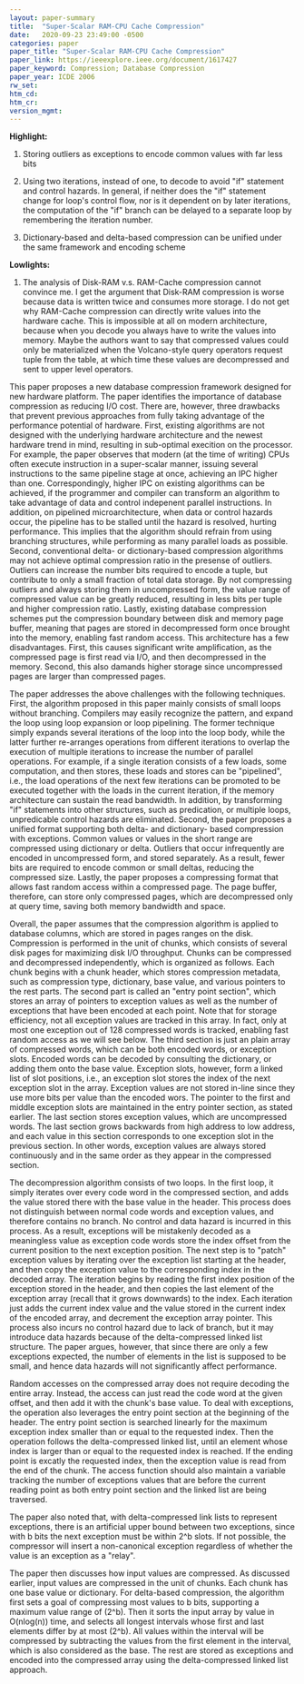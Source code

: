 ```yaml
---
layout: paper-summary
title:  "Super-Scalar RAM-CPU Cache Compression"
date:   2020-09-23 23:49:00 -0500
categories: paper
paper_title: "Super-Scalar RAM-CPU Cache Compression"
paper_link: https://ieeexplore.ieee.org/document/1617427
paper_keyword: Compression; Database Compression
paper_year: ICDE 2006
rw_set:
htm_cd:
htm_cr:
version_mgmt:
---
```


**Highlight:**

1. Storing outliers as exceptions to encode common values with far less bits
   
2. Using two iterations, instead of one, to decode to avoid "if" statement and control hazards. In general, if neither does 
   the "if" statement change for loop's control flow, nor is it dependent on by later iterations, the computation of 
   the "if" branch can be delayed to a separate loop by remembering the iteration number.

3. Dictionary-based and delta-based compression can be unified under the same framework and encoding scheme

**Lowlights:**

1. The analysis of Disk-RAM v.s. RAM-Cache compression cannot convince me. I get the argument that Disk-RAM compression
   is worse because data is written twice and consumes more storage. I do not get why RAM-Cache compression can directly
   write values into the hardware cache. This is impossible at all on modern architecture, because when you decode you
   always have to write the values into memory. Maybe the authors want to say that compressed values could only be 
   materialized when the Volcano-style query operators request tuple from the table, at which time these values are 
   decompressed and sent to upper level operators.

This paper proposes a new database compression framework designed for new hardware platform. The paper identifies the 
importance of database compression as reducing I/O cost. There are, however, three drawbacks that prevent previous approaches
from fully taking advantage of the performance potential of hardware.
First, existing algorithms are not designed with the underlying hardware architecture and the newest hardware trend in
mind, resulting in sub-optimal execition on the processor. For example, the paper observes that modern (at the time of
writing) CPUs often execute instruction in a super-scalar manner, issuing several instructions to the same pipeline stage
at once, achieving an IPC higher than one.
Correspondingly, higher IPC on existing algorithms can be achieved, if the programmer and compiler can transform an 
algorithm to take advantage of data and control indepenent parallel instructions.
In addition, on pipelined microarchitecture, when data or control hazards occur, the pipeline has to be stalled until
the hazard is resolved, hurting performance. This implies that the algorithm should refrain from using branching structures,
while performing as many parallel loads as possible.
Second, conventional delta- or dictionary-based compression algorithms may not achieve optimal compression ratio in the
presense of outliers. Outliers can increase the number bits required to encode a tuple, but contribute to only a 
small fraction of total data storage. By not compressing outliers and always storing them in uncompressed form, 
the value range of compressed value can be greatly reduced, resulting in less bits per tuple and higher compression ratio.
Lastly, existing database compression schemes put the compression boundary between disk and memory page buffer, meaning 
that pages are stored in decompressed form once brought into the memory, enabling fast random access. 
This architecture has a few disadvantages. First, this causes significant write amplification, as the compressed page
is first read via I/O, and then decompressed in the memory. Second, this also damands higher storage since uncompressed
pages are larger than compressed pages.

The paper addresses the above challenges with the following techniques. First, the algorithm proposed in this paper
mainly consists of small loops without branching. Compilers may easily recognize the pattern, and expand the loop
using loop expansion or loop pipelining. The former technique simply expands several iterations of the loop into the 
loop body, while the latter further re-arranges operations from different iterations to overlap the execution of 
multiple iterations to increase the number of parallel operations. For example, if a single iteration consists of a few
loads, some computation, and then stores, these loads and stores can be "pipelined", i.e., the load operations of the next
few iterations can be promoted to be executed together with the loads in the current iteration, if the memory
architecture can sustain the read bandwidth.
In addition, by transforming "if" statements into other structures, such as predication, or multiple loops, unpredicable 
control hazards are eliminated.
Second, the paper proposes a unified format supporting both delta- and dictionary- based compression with exceptions. 
Common values or values in the short range are compressed using dictionary or delta. Outliers that occur infrequently
are encoded in uncompressed form, and stored separately. As a result, fewer bits are required to encode common or small 
deltas, reducing the compressed size.
Lastly, the paper proposes a compressing format that allows fast random access within a compressed page. The page buffer,
therefore, can store only compressed pages, which are decompressed only at query time, saving both memory bandwidth and 
space.

Overall, the paper assumes that the compression algorithm is applied to database columns, which are stored in pages
ranges on the disk. Compression is performed in the unit of chunks, which consists of several disk pages for maximizing
disk I/O throughput. Chunks can be compressed and decompressed independently, which is organized as follows. Each chunk
begins with a chunk header, which stores compression metadata, such as compression type, dictionary, base value, and 
various pointers to the rest parts. The second part is called an "entry point section", which stores an array of pointers
to exception values as well as the number of exceptions that have been encoded at each point. 
Note that for storage efficiency, not all exception values are tracked in this array. In fact, only
at most one exception out of 128 compressed words is tracked, enabling fast random access as we will see below. 
The third section is just an plain array of compressed words, which can be both encoded words, or exception slots.
Encoded words can be decoded by consulting the dictionary, or adding them onto the base value. Exception slots, however,
form a linked list of slot positions, i.e., an exception slot stores the index of the next exception slot in the array.
Exception values are not stored in-line since they use more bits per value than the encoded wors.
The pointer to the first and middle exception slots are maintained in the entry pointer section, as stated earlier.
The last section stores exception values, which are uncompressed words. The last section grows backwards from high
address to low address, and each value in this section corresponds to one exception slot in the previous section.
In other words, exception values are always stored continuously and in the same order as they appear in the 
compressed section.

The decompression algorithm consists of two loops. In the first loop, it simply iterates over every code word in the 
compressed section, and adds the value stored there with the base value in the header. This process does not distinguish
between normal code words and exception values, and therefore contains no branch. No control and data hazard is incurred
in this process. As a result, exceptions will be mistakenly decoded as a meaningless value as exception code words store 
the index offset from the current position to the next exception position. 
The next step is to "patch" exception values by iterating over the exception list starting at the header, and then copy
the exception value to the corresponding index in the decoded array. The iteration begins by reading the first index
position of the exception stored in the header, and then copies the last element of the exception array (recall that it 
grows downwards) to the index. Each iteration just adds the current index value and the value stored in the current index
of the encoded array, and decrement the exception array pointer. This process also incurs no control hazard due to lack
of branch, but it may introduce data hazards because of the delta-compressed linked list structure. The paper argues, however,
that since there are only a few exceptions expected, the number of elements in the list is supposed to be small,
and hence data hazards will not significantly affect performance.

Random accesses on the compressed array does not require decoding the entire array. Instead, the access can just read the
code word at the given offset, and then add it with the chunk's base value. To deal with exceptions, the operation also
leverages the entry point section at the beginning of the header. The entry point section is searched linearly for the 
maximum exception index smaller than or equal to the requested index. Then the operation follows the delta-compressed 
linked list, until an element whose index is larger than or equal to the requested index is reached. 
If the ending point is excatly the requested index, then the exception value is read from the end of the chunk. The 
access function should also maintain a variable tracking the number of exceptions values that are before the current
reading point as both entry point section and the linked list are being traversed.

The paper also noted that, with delta-compressed link lists to represent exceptions, there is an artificial upper
bound between two exceptions, since with b bits the next exception must be within 2^b slots. If not possible, the 
compressor will insert a non-canonical exception regardless of whether the value is an exception as a "relay".

The paper then discusses how input values are compressed. As discussed earlier, input values are compressed in the unit
of chunks. Each chunk has one base value or dictionary. For delta-based compression, the algorithm first sets a goal
of compressing most values to b bits, supporting a maximum value range of (2^b). Then it sorts the input array by
value in O(nlog(n)) time, and selects all longest intervals whose first and last elements differ by at most (2^b).
All values within the interval will be compressed by subtracting the values from the first element in the interval,
which is also considered as the base. The rest are stored as exceptions and encoded into the compressed array
using the delta-compressed linked list approach.
